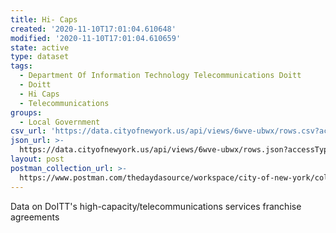 ```yaml
---
title: Hi- Caps
created: '2020-11-10T17:01:04.610648'
modified: '2020-11-10T17:01:04.610659'
state: active
type: dataset
tags:
  - Department Of Information Technology Telecommunications Doitt
  - Doitt
  - Hi Caps
  - Telecommunications
groups:
  - Local Government
csv_url: 'https://data.cityofnewyork.us/api/views/6wve-ubwx/rows.csv?accessType=DOWNLOAD'
json_url: >-
  https://data.cityofnewyork.us/api/views/6wve-ubwx/rows.json?accessType=DOWNLOAD
layout: post
postman_collection_url: >-
  https://www.postman.com/thedaydasource/workspace/city-of-new-york/collection/15909983-55014e13-58db-469b-81a9-382d8d4315b7
---
```

Data on DoITT's high-capacity/telecommunications services franchise agreements

